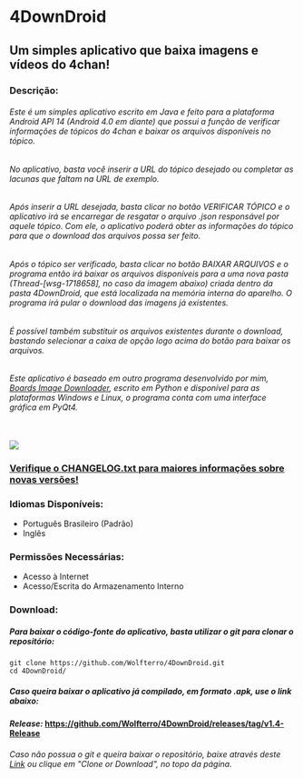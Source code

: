 # 4DownDroid
## Um simples aplicativo que baixa imagens e vídeos do 4chan!

### Descrição:

###### Este é um simples aplicativo escrito em Java e feito para a plataforma Android API 14 (Android 4.0 em diante) que possui a função de verificar informações de tópicos do 4chan e baixar os arquivos disponíveis no tópico.

###### No aplicativo, basta você inserir a URL do tópico desejado ou completar as lacunas que faltam na URL de exemplo. 

###### Após inserir a URL desejada, basta clicar no botão VERIFICAR TÓPICO e o aplicativo irá se encarregar de resgatar o arquivo .json responsável por aquele tópico. Com ele, o aplicativo poderá obter as informações do tópico para que o download dos arquivos possa ser feito.

###### Após o tópico ser verificado, basta clicar no botão BAIXAR ARQUIVOS e o programa então irá baixar os arquivos disponíveis para a uma nova pasta (Thread-[wsg-1718658], no caso da imagem abaixo) criada dentro da pasta 4DownDroid, que está localizada na memória interna do aparelho. O programa irá pular o download das imagens já existentes.

###### É possível também substituir os arquivos existentes durante o download, bastando selecionar a caixa de opção logo acima do botão para baixar os arquivos.

###### Este aplicativo é baseado em outro programa desenvolvido por mim, [Boards Image Downloader](https://github.com/Wolfterro/Boards-Image-Downloader), escrito em Python e disponível para as plataformas Windows e Linux, o programa conta com uma interface gráfica em PyQt4.

<br />

<img src="http://i.imgur.com/evxgYEH.png" />

### [Verifique o CHANGELOG.txt para maiores informações sobre novas versões!](https://raw.githubusercontent.com/Wolfterro/4DownDroid/master/CHANGELOG.txt)

### Idiomas Disponíveis:
 - Português Brasileiro (Padrão)
 - Inglês

### Permissões Necessárias:
 - Acesso à Internet
 - Acesso/Escrita do Armazenamento Interno

### Download:

##### Para baixar o código-fonte do aplicativo, basta utilizar o git para clonar o repositório:
    git clone https://github.com/Wolfterro/4DownDroid.git
    cd 4DownDroid/

##### Caso queira baixar o aplicativo já compilado, em formato .apk, use o link abaixo:
#### ***Release:*** https://github.com/Wolfterro/4DownDroid/releases/tag/v1.4-Release

###### Caso não possua o git e queira baixar o repositório, baixe através deste [Link](https://github.com/Wolfterro/4DownDroid/archive/master.zip) ou clique em "Clone or Download", no topo da página.
